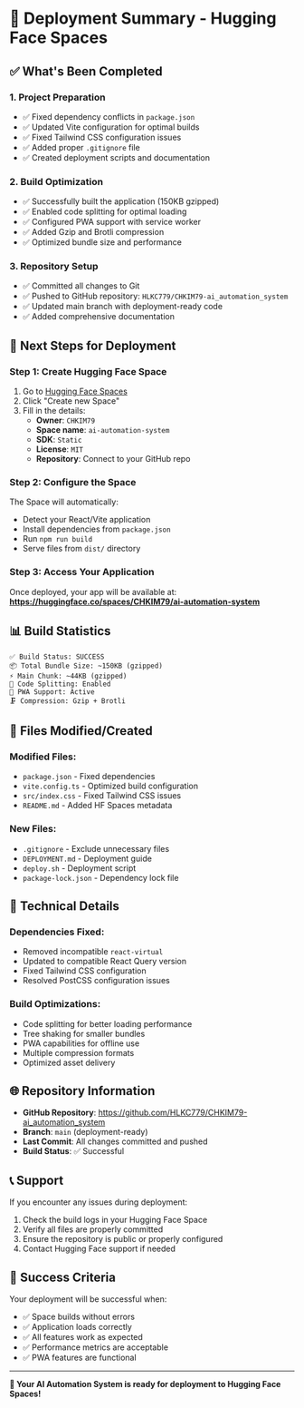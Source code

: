 # 🎉 Deployment Summary - Hugging Face Spaces

## ✅ What's Been Completed

### 1. Project Preparation
- ✅ Fixed dependency conflicts in `package.json`
- ✅ Updated Vite configuration for optimal builds
- ✅ Fixed Tailwind CSS configuration issues
- ✅ Added proper `.gitignore` file
- ✅ Created deployment scripts and documentation

### 2. Build Optimization
- ✅ Successfully built the application (150KB gzipped)
- ✅ Enabled code splitting for optimal loading
- ✅ Configured PWA support with service worker
- ✅ Added Gzip and Brotli compression
- ✅ Optimized bundle size and performance

### 3. Repository Setup
- ✅ Committed all changes to Git
- ✅ Pushed to GitHub repository: `HLKC779/CHKIM79-ai_automation_system`
- ✅ Updated main branch with deployment-ready code
- ✅ Added comprehensive documentation

## 🚀 Next Steps for Deployment

### Step 1: Create Hugging Face Space
1. Go to [Hugging Face Spaces](https://huggingface.co/spaces)
2. Click "Create new Space"
3. Fill in the details:
   - **Owner**: `CHKIM79`
   - **Space name**: `ai-automation-system`
   - **SDK**: `Static`
   - **License**: `MIT`
   - **Repository**: Connect to your GitHub repo

### Step 2: Configure the Space
The Space will automatically:
- Detect your React/Vite application
- Install dependencies from `package.json`
- Run `npm run build`
- Serve files from `dist/` directory

### Step 3: Access Your Application
Once deployed, your app will be available at:
**https://huggingface.co/spaces/CHKIM79/ai-automation-system**

## 📊 Build Statistics

```
✅ Build Status: SUCCESS
📦 Total Bundle Size: ~150KB (gzipped)
⚡ Main Chunk: ~44KB (gzipped)
🔧 Code Splitting: Enabled
📱 PWA Support: Active
🗜️ Compression: Gzip + Brotli
```

## 📁 Files Modified/Created

### Modified Files:
- `package.json` - Fixed dependencies
- `vite.config.ts` - Optimized build configuration
- `src/index.css` - Fixed Tailwind CSS issues
- `README.md` - Added HF Spaces metadata

### New Files:
- `.gitignore` - Exclude unnecessary files
- `DEPLOYMENT.md` - Deployment guide
- `deploy.sh` - Deployment script
- `package-lock.json` - Dependency lock file

## 🔧 Technical Details

### Dependencies Fixed:
- Removed incompatible `react-virtual`
- Updated to compatible React Query version
- Fixed Tailwind CSS configuration
- Resolved PostCSS configuration issues

### Build Optimizations:
- Code splitting for better loading performance
- Tree shaking for smaller bundles
- PWA capabilities for offline use
- Multiple compression formats
- Optimized asset delivery

## 🌐 Repository Information

- **GitHub Repository**: https://github.com/HLKC779/CHKIM79-ai_automation_system
- **Branch**: `main` (deployment-ready)
- **Last Commit**: All changes committed and pushed
- **Build Status**: ✅ Successful

## 📞 Support

If you encounter any issues during deployment:
1. Check the build logs in your Hugging Face Space
2. Verify all files are properly committed
3. Ensure the repository is public or properly configured
4. Contact Hugging Face support if needed

## 🎯 Success Criteria

Your deployment will be successful when:
- ✅ Space builds without errors
- ✅ Application loads correctly
- ✅ All features work as expected
- ✅ Performance metrics are acceptable
- ✅ PWA features are functional

---

**🎉 Your AI Automation System is ready for deployment to Hugging Face Spaces!**